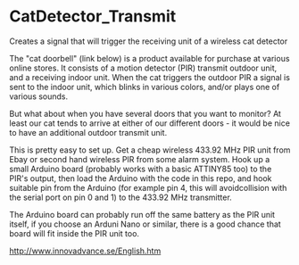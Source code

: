 # CatDetector_Transmit
Creates a signal that will trigger the receiving unit of a wireless cat detector

The "cat doorbell" (link below) is a product available for purchase at various online stores.
It consists of a motion detector (PIR) transmit outdoor unit, and a receiving indoor unit. 
When the cat triggers the outdoor PIR a signal is sent to the indoor unit, which blinks in various colors, and/or
plays one of various sounds.

But what about when you have several doors that you want to monitor? At least our cat tends to arrive at either of
our different doors - it would be nice to have an additional outdoor transmit unit.

This is pretty easy to set up. Get a cheap wireless 433.92 MHz PIR unit from Ebay or second hand wireless PIR
from some alarm system. Hook up a small Arduino board (probably works with a basic ATTINY85 too) to the PIR's output,
then load the Arduino with the code in this repo, and hook suitable pin from the Arduino (for example pin 4, this
will avoidcollision with the serial port on pin 0 and 1) to the 433.92 MHz transmitter. 

The Arduino board can probably run off the same battery as the PIR unit itself, if you choose an Arduni Nano or 
similar, there is a good chance that board will fit inside the PIR unit too.




http://www.innovadvance.se/English.htm

